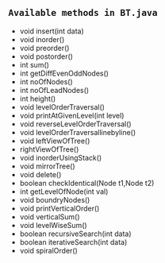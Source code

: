 ## `Available methods in BT.java`
- void insert(int data)
- void inorder()
- void preorder()
- void postorder()
- int sum()
- int getDiffEvenOddNodes()
- int noOfNodes()
- int noOfLeadNodes()
- int height()
- void levelOrderTraversal()
- void printAtGivenLevel(int level)
- void reverseLevelOrderTraversal()
- void levelOrderTraversallinebyline()
- void leftViewOfTree()
- rightViewOfTree()
- void inorderUsingStack()
- void mirrorTree()
- void delete()
- boolean checkIdentical(Node t1,Node t2)
- int getLevelOfNode(int val)
- void boundryNodes()
- void printVerticalOrder()
- void verticalSum()
- void levelWiseSum()
- boolean recursiveSearch(int data)
- boolean iterativeSearch(int data)
- void spiralOrder()

